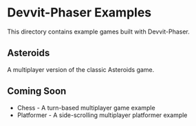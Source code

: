 # Devvit-Phaser Examples

This directory contains example games built with Devvit-Phaser.

## Asteroids

A multiplayer version of the classic Asteroids game.

## Coming Soon

- Chess - A turn-based multiplayer game example
- Platformer - A side-scrolling multiplayer platformer example